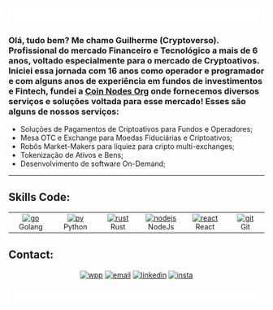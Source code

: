 <!-- GIF Animation Header -->
<div align="center">
  <img src="./waves.gif" alt="Profile Header" style="width: 100%; height: 30px; width: 800px">
</div>

### Olá, tudo bem? Me chamo Guilherme (Cryptoverso). Profissional do mercado Financeiro e Tecnológico a mais de 6 anos, voltado especialmente para o mercado de Cryptoativos. Iniciei essa jornada com 16 anos como operador e programador e com alguns anos de experiência em fundos de investimentos e Fintech, fundei a [Coin Nodes Org](coinnodes.tech) onde fornecemos diversos serviços e soluções voltada para esse mercado! Esses são alguns de nossos serviços: 
 - Soluções de Pagamentos de Criptoativos para Fundos e Operadores; 
 - Mesa OTC e Exchange para Moedas Fiduciárias e Criptoativos;
 - Robôs Market-Makers para liquiez para cripto multi-exchanges; 
 - Tokenização de Ativos e Bens; 
 - Desenvolvimento de software On-Demand;

---

## Skills Code:

<table>
  <tr>
    <td align="center" width="96">
       <a href="go" target="_blank"> <img src="https://cdn.jsdelivr.net/gh/devicons/devicon/icons/go/go-original.svg" alt="go" width="40" height="40"/> </a>
       <br>Golang</br>
    </td>
    <td align="center" width="96">
       <a href="python" target="_blank"> <img src="https://techstack-generator.vercel.app/python-icon.svg" alt="py" width="40" height="40"/> </a>
       <br>Python</br>
    </td>
    <td align="center" width="96">
       <a href="rust" target="_blank"> <img src="https://www.svgrepo.com/show/376347/rust.svg" alt="rust" width="40" height="40"/> </a>
       <br>Rust</br>
    </td>
    <td align="center" width="96">
       <a href="nodejs" target="_blank"> <img src="https://cdn.jsdelivr.net/gh/devicons/devicon/icons/nodejs/nodejs-plain.svg" alt="nodejs" width="40" height="40"/> </a>
       <br>NodeJs</br>
    </td>
    <td align="center" width="96">
       <a href="react" target="_blank"> <img src="https://techstack-generator.vercel.app/react-icon.svg" alt="react" width="40" height="40"/> </a>
       <br>React</br>
    </td>
    <td align="center" width="96">
       <a href="git" target="_blank"> <img src="https://cdn.jsdelivr.net/gh/devicons/devicon/icons/git/git-original.svg" alt="git" width="40" height="40"/> </a>
       <br>Git</br>
    </td>
  </tr>
</table>


## Contact:
<div align="center"> 
<a href="https://api.whatsapp.com/send?phone=5511983066335" target="_blank"><img align="center" alt="wpp" height="40" width="40" src="https://www.svgrepo.com/show/452133/whatsapp.svg"></a>
<a href="mailto:contact@coinnodes.tech" target="_blank"><img align="center" alt="email" height="40" width="40" src="https://www.svgrepo.com/show/452213/gmail.svg"></a>
<a href="https://www.linkedin.com/in/guilherme-loiola-bb46b822a/" target="_blank"><img align="center" alt="linkedin" height="40" width="40" src="https://user-images.githubusercontent.com/52077278/135925928-32dab723-cd9f-4b40-aa16-2397ff1221b3.png"></a>
<a href="https://www.instagram.com/coin.nodes/" target="_blank"><img align="center" alt="insta" height="40" width="40" src="https://user-images.githubusercontent.com/52077278/135925755-413332a2-0141-4a84-bf74-8fbc05f02734.png"></a>
<br>
</div><br>

<!-- GIF Animation Footer -->
<div align="center">
  <img src="./waves.gif" alt="Profile Header" style="width: 100%; height: 30px; width: 800px">
</div>
